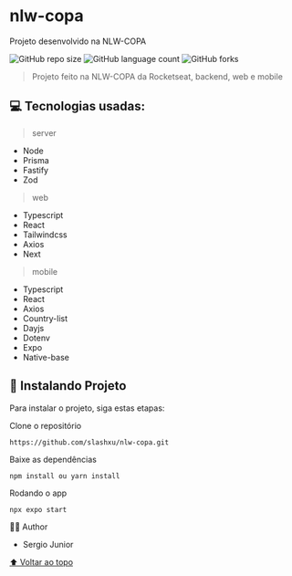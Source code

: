 # nlw-copa
Projeto desenvolvido na NLW-COPA


<!---Esses são exemplos. Veja https://shields.io para outras pessoas ou para personalizar este conjunto de escudos. Você pode querer incluir dependências, status do projeto e informações de licença aqui--->

![GitHub repo size](https://img.shields.io/github/repo-size/slashxu/README-template?style=for-the-badge)
![GitHub language count](https://img.shields.io/github/languages/count/slashxu/README-template?style=for-the-badge)
![GitHub forks](https://img.shields.io/github/forks/slashxu/README-template?style=for-the-badge)


> Projeto feito na NLW-COPA da Rocketseat, backend, web e mobile

## 💻 Tecnologias usadas:
> server
* Node
* Prisma
* Fastify
* Zod

> web
* Typescript
* React
* Tailwindcss
* Axios
* Next

> mobile
* Typescript
* React
* Axios
* Country-list
* Dayjs
* Dotenv
* Expo
* Native-base


## 🚀 Instalando Projeto

Para instalar o projeto, siga estas etapas:

Clone o repositório
```
https://github.com/slashxu/nlw-copa.git
```

Baixe as dependências
```
npm install ou yarn install
```

Rodando o app
```
npx expo start
```

🙋‍♂️ Author
* Sergio Junior 

[⬆ Voltar ao topo](#nlw-copa)<br>
